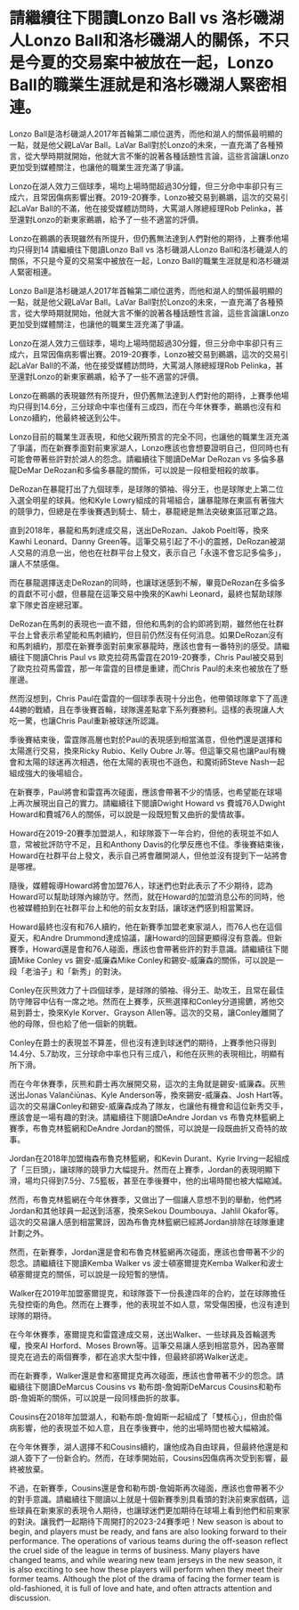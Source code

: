 #  請繼續往下閱讀Lonzo Ball vs 洛杉磯湖人Lonzo Ball和洛杉磯湖人的關係，不只是今夏的交易案中被放在一起，Lonzo Ball的職業生涯就是和洛杉磯湖人緊密相連。

 Lonzo Ball是洛杉磯湖人2017年首輪第二順位選秀，而他和湖人的關係最明顯的一點，就是他父親LaVar Ball。LaVar Ball對於Lonzo的未來，一直充滿了各種預言，從大學時期就開始，他就大言不慚的說著各種話題性言論，這些言論讓Lonzo更加受到媒體關注，也讓他的職業生涯充滿了爭議。

 Lonzo在湖人效力三個球季，場均上場時間超過30分鐘，但三分命中率卻只有三成六，且常因傷病影響出賽。2019-20賽季，Lonzo被交易到鵜鶘，這次的交易引起LaVar Ball的不滿，他在接受媒體訪問時，大罵湖人隊總經理Rob Pelinka，甚至還對Lonzo的新東家鵜鶘，給予了一些不適當的評價。

 Lonzo在鵜鶘的表現雖然有所提升，但仍舊無法達到人們對他的期待，上賽季他場均只得到14 
  請繼續往下閱讀Lonzo Ball vs 洛杉磯湖人Lonzo Ball和洛杉磯湖人的關係，不只是今夏的交易案中被放在一起，Lonzo Ball的職業生涯就是和洛杉磯湖人緊密相連。

 Lonzo Ball是洛杉磯湖人2017年首輪第二順位選秀，而他和湖人的關係最明顯的一點，就是他父親LaVar Ball。LaVar Ball對於Lonzo的未來，一直充滿了各種預言，從大學時期就開始，他就大言不慚的說著各種話題性言論，這些言論讓Lonzo更加受到媒體關注，也讓他的職業生涯充滿了爭議。

 Lonzo在湖人效力三個球季，場均上場時間超過30分鐘，但三分命中率卻只有三成六，且常因傷病影響出賽。2019-20賽季，Lonzo被交易到鵜鶘，這次的交易引起LaVar Ball的不滿，他在接受媒體訪問時，大罵湖人隊總經理Rob Pelinka，甚至還對Lonzo的新東家鵜鶘，給予了一些不適當的評價。

 Lonzo在鵜鶘的表現雖然有所提升，但仍舊無法達到人們對他的期待，上賽季他場均只得到14.6分，三分球命中率也僅有三成四，而在今年休賽季，鵜鶘也沒有和Lonzo續約，他最終被送到公牛。

 Lonzo目前的職業生涯表現，和他父親所預言的完全不同，也讓他的職業生涯充滿了爭議，而在新賽季面對前東家湖人，Lonzo應該也會想要證明自己，但同時也有可能會帶著些許對於湖人的怨念。請繼續往下閱讀DeMar DeRozan vs 多倫多暴龍DeMar DeRozan和多倫多暴龍的關係，可以說是一段相愛相殺的故事。

 DeRozan在暴龍打出了九個球季，是球隊的領袖、得分王，也是球隊史上第二位入選全明星的球員。他和Kyle Lowry組成的背場組合，讓暴龍隊在東區有著強大的競爭力，但總是在季後賽遇到騎士、騎士，暴龍總是無法突破東區冠軍之路。

 直到2018年，暴龍和馬刺達成交易，送出DeRozan、Jakob Poeltl等，換來Kawhi Leonard、Danny Green等。這筆交易引起了不小的震撼，DeRozan被湖人交易的消息一出，他也在社群平台上發文，表示自己「永遠不會忘記多倫多」，讓人不禁感傷。

 而在暴龍選擇送走DeRozan的同時，也讓球迷感到不解，畢竟DeRozan在多倫多的貢獻不可小覷，但暴龍在這筆交易中換來的Kawhi Leonard，最終也幫助球隊拿下隊史首座總冠軍。

 DeRozan在馬刺的表現也一直不錯，但他和馬刺的合約即將到期，雖然他在社群平台上曾表示希望能和馬刺續約，但目前仍然沒有任何消息。如果DeRozan沒有和馬刺續約，那麼在新賽季面對前東家暴龍時，應該也會有一番特別的感受。請繼續往下閱讀Chris Paul vs 歐克拉荷馬雷霆在2019-20賽季，Chris Paul被交易到了歐克拉荷馬雷霆，那一年雷霆的目標是重建，而Chris Paul的未來也被放在了懸崖邊。

 然而沒想到，Chris Paul在雷霆的一個球季表現十分出色，他帶領球隊拿下了高達44勝的戰績，且在季後賽首輪，球隊還差點拿下系列賽勝利。這樣的表現讓人大吃一驚，也讓Chris Paul重新被球迷所認識。

 季後賽結束後，雷霆隊高層也對於Paul的表現感到相當滿意，但他們還是選擇和太陽進行交易，換來Ricky Rubio、Kelly Oubre Jr.等。但這筆交易也讓Paul有機會和太陽的球迷再次相遇，他在太陽的表現也不遜色，和魔術師Steve Nash一起組成強大的後場組合。

 在新賽季，Paul將會和雷霆再次碰面，應該會帶著不少的情感，也希望能在球場上再次展現出自己的實力。請繼續往下閱讀Dwight Howard vs 費城76人Dwight Howard和費城76人的關係，可以說是一段既短暫又曲折的愛情故事。

 Howard在2019-20賽季加盟湖人，和球隊簽下一年合約，但他的表現並不如人意，常被批評防守不足，且和Anthony Davis的化學反應也不佳。季後賽結束後，Howard在社群平台上發文，表示自己將會離開湖人，但他並沒有提到下一站將會是哪裡。

 隨後，媒體報導Howard將會加盟76人，球迷們也對此表示了不少期待，認為Howard可以幫助球隊內線防守。然而，就在Howard的加盟消息公布的同時，他也被媒體拍到在社群平台上和他的前女友對話，讓球迷們感到相當驚訝。

 Howard最終也沒有和76人續約，他在新賽季加盟老東家湖人，而76人也在這個夏天，和Andre Drummond達成協議，讓Howard的回歸更顯得沒有意義。但新賽季，Howard還是會和76人碰面，應該也會帶著些許的對手意識。請繼續往下閱讀Mike Conley vs 錫安-威廉森Mike Conley和錫安-威廉森的關係，可以說是一段「老油子」和「新秀」的對決。

 Conley在灰熊效力了十四個球季，是球隊的領袖、得分王、助攻王，且常在最佳防守陣容中佔有一席之地。然而在上賽季，灰熊選擇和Conley分道揚鑣，將他交易到爵士，換來Kyle Korver、Grayson Allen等。這次的交易，讓Conley離開了他的母隊，但也給了他一個新的挑戰。

 Conley在爵士的表現並不算差，但也沒有達到球迷們的期待，上賽季他只得到14.4分、5.7助攻，三分球命中率也只有三成八，和他在灰熊的表現相比，明顯有所下滑。

 而在今年休賽季，灰熊和爵士再次展開交易，這次的主角就是錫安-威廉森。灰熊送出Jonas Valančiūnas、Kyle Anderson等，換來錫安-威廉森、Josh Hart等。這次的交易讓Conley和錫安-威廉森成為了隊友，也讓他有機會和這位新秀交手，應該會是一場有趣的對決。請繼續往下閱讀DeAndre Jordan vs 布魯克林籃網上賽季，布魯克林籃網和DeAndre Jordan的關係，可以說是一段既曲折又奇特的故事。

 Jordan在2018年加盟梅森布魯克林籃網，和Kevin Durant、Kyrie Irving一起組成了「三巨頭」，讓球隊的競爭力大幅提升。然而在上賽季，Jordan的表現明顯下滑，場均只得到7.5分、7.5籃板，甚至在季後賽中，他的出場時間也被大幅縮減。

 然而，布魯克林籃網在今年休賽季，又做出了一個讓人意想不到的舉動，他們將Jordan和其他球員一起送到活塞，換來Sekou Doumbouya、Jahlil Okafor等。這次的交易讓人感到相當驚訝，因為布魯克林籃網已經將Jordan排除在球隊重建計劃之外。

 然而，在新賽季，Jordan還是會和布魯克林籃網再次碰面，應該也會帶著不少的怨念。請繼續往下閱讀Kemba Walker vs 波士頓塞爾提克Kemba Walker和波士頓塞爾提克的關係，可以說是一段短暫的戀情。

 Walker在2019年加盟塞爾提克，和球隊簽下一份長達四年的合約，並在球隊擔任先發控衛的角色。然而在上賽季，他的表現並不如人意，常受傷困擾，也沒有達到球隊的期待。

 在今年休賽季，塞爾提克和雷霆達成交易，送出Walker、一些球員及首輪選秀權，換來Al Horford、Moses Brown等。這筆交易讓人感到相當意外，因為塞爾提克在過去的兩個賽季，都在追求大型中鋒，但最終卻將Walker送走。

 而在新賽季，Walker還是會和塞爾提克再次碰面，應該也會帶著不少的怨念。請繼續往下閱讀DeMarcus Cousins vs 勒布朗-詹姆斯DeMarcus Cousins和勒布朗-詹姆斯的關係，可以說是一段同樣曲折的故事。

 Cousins在2018年加盟湖人，和勒布朗-詹姆斯一起組成了「雙核心」，但由於傷病影響，他的表現並不如人意，且在季後賽中，他的出場時間也被大幅縮減。

 在今年休賽季，湖人選擇不和Cousins續約，讓他成為自由球員，但最終他還是和湖人簽下了一份新合約。然而，在球季開始前，Cousins因傷病再次受到影響，最終被放棄。

 不過，在新賽季，Cousins還是會和勒布朗-詹姆斯再次碰面，應該也會帶著不少的對手意識。請繼續往下閱讀以上就是十個新賽季別具看頭的對決前東家戲碼，這些球員在新東家的表現令人期待，也讓球迷們更加期待在球場上看到他們和前東家的對決。讓我們一起期待下周開打的2023-24賽季吧！New season is about to begin, and players must be ready, and fans are also looking forward to their performance. The operations of various teams during the off-season reflect the cruel side of the league in terms of business. Many players have changed teams, and while wearing new team jerseys in the new season, it is also exciting to see how these players will perform when they meet their former teams. Although the plot of the drama of facing the former team is old-fashioned, it is full of love and hate, and often attracts attention and discussion.